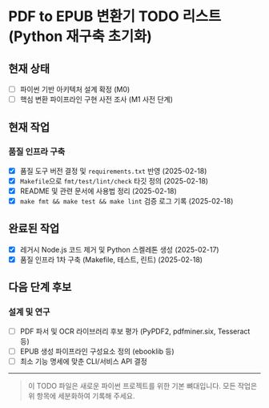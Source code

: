 # PDF to EPUB 변환기 TODO 리스트 (Python 재구축 초기화)

## 현재 상태
- [ ] 파이썬 기반 아키텍처 설계 확정 (M0)
- [ ] 핵심 변환 파이프라인 구현 사전 조사 (M1 사전 단계)

## 현재 작업
### 품질 인프라 구축
- [x] 품질 도구 버전 결정 및 `requirements.txt` 반영 (2025-02-18)
- [x] `Makefile`으로 `fmt/test/lint/check` 타깃 정의 (2025-02-18)
- [x] README 및 관련 문서에 사용법 정리 (2025-02-18)
- [x] `make fmt && make test && make lint` 검증 로그 기록 (2025-02-18)

## 완료된 작업
- [x] 레거시 Node.js 코드 제거 및 Python 스켈레톤 생성 (2025-02-17)
- [x] 품질 인프라 1차 구축 (Makefile, 테스트, 린트) (2025-02-18)

## 다음 단계 후보
### 설계 및 연구
- [ ] PDF 파서 및 OCR 라이브러리 후보 평가 (PyPDF2, pdfminer.six, Tesseract 등)
- [ ] EPUB 생성 파이프라인 구성요소 정의 (ebooklib 등)
- [ ] 최소 기능 명세에 맞춘 CLI/서비스 API 결정

---

> 이 TODO 파일은 새로운 파이썬 프로젝트를 위한 기본 뼈대입니다. 모든 작업은 위 항목에 세분화하여 기록해 주세요.
